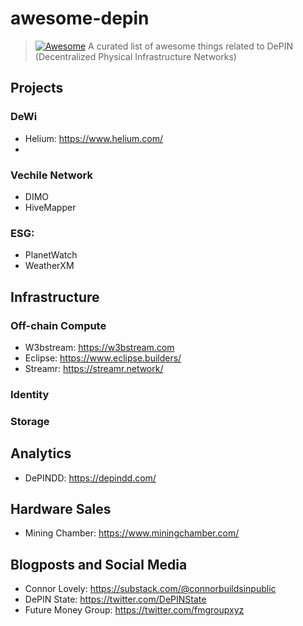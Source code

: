# awesome-depin
> [![Awesome](https://awesome.re/badge.svg)](https://awesome.re) A curated list of awesome things related to DePIN (Decentralized Physical Infrastructure Networks)

## Projects

### DeWi
- Helium: https://www.helium.com/
-
### Vechile Network
- DIMO
- HiveMapper

### ESG:
- PlanetWatch
- WeatherXM

## Infrastructure
### Off-chain Compute
- W3bstream: https://w3bstream.com
- Eclipse: https://www.eclipse.builders/
- Streamr: https://streamr.network/

### Identity

### Storage

## Analytics
- DePINDD: https://depindd.com/

## Hardware Sales
- Mining Chamber: https://www.miningchamber.com/

## Blogposts and Social Media
- Connor Lovely: https://substack.com/@connorbuildsinpublic
- DePIN State: https://twitter.com/DePINState
- Future Money Group: https://twitter.com/fmgroupxyz
